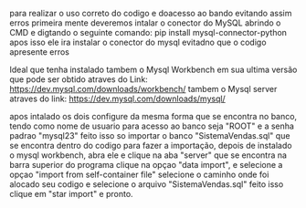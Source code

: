 para realizar o uso correto do codigo e doacesso ao bando evitando assim erros
primeira mente deveremos intalar o conector do MySQL
abrindo o CMD e digtando o seguinte comando:  pip install mysql-connector-python
apos isso ele ira instalar o conector do mysql evitadno que o codigo apresente erros

Ideal que tenha instalado tambem o Mysql Workbench em sua ultima versão que pode ser obtido atraves do Link: https://dev.mysql.com/downloads/workbench/
tambem o Mysql server atraves do link: https://dev.mysql.com/downloads/mysql/

apos intalado os dois configure da mesma forma que se encontra no banco,
tendo como nome de usuario para acesso ao banco seja "ROOT" e a senha padrao "mysql23"
feito isso so importar o banco "SistemaVendas.sql" que se encontra dentro do codigo
para fazer a importação, depois de instalado o mysql workbench, abra ele e clique na aba "server" que se encontra na barra superior do programa
clique na opçao "data import", e selecione a opçao "import from self-container file"
selecione o caminho onde  foi alocado seu codigo e selecione o arquivo "SistemaVendas.sql"
feito isso clique em "star import" e pronto.
